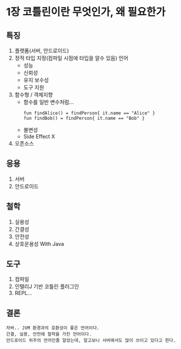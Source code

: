 # 1장 코틀린이란 무엇인가, 왜 필요한가

## 특징

1. 플랫폼(서버, 안드로이드)
2. 정적 타입 지정(컴파일 시점에 타입을 알수 있음) 언어
    - 성능
    - 신뢰성
    - 유지 보수성
    - 도구 지원
3. 함수형 / 객체지향
    - 함수를 일반 변수처럼...
      ```
      fun findAlice() = findPerson{ it.name == "Alice" }
      fun findBob() = findPerson{ it.name == "Bob" }
      ```
    - 불변성
    - Side Effect X
4. 오픈소스

## 응용

1. 서버
2. 안드로이드

## 철학

1. 실용성
2. 간결성
3. 안전성
4. 상호운용성 With Java

## 도구

1. 컴파일
2. 인텔리J 기반 코틀린 플러그인
3. REPL...

## 결론

```
자바.. JVM 환경과의 호환성이 좋은 언어이다.
간결, 실용, 안전에 철학을 가진 언어이다.
안드로이드 위주의 언어인줄 알았는데, 알고보니 서버에서도 많이 쓰이고 있다고 한다.
```